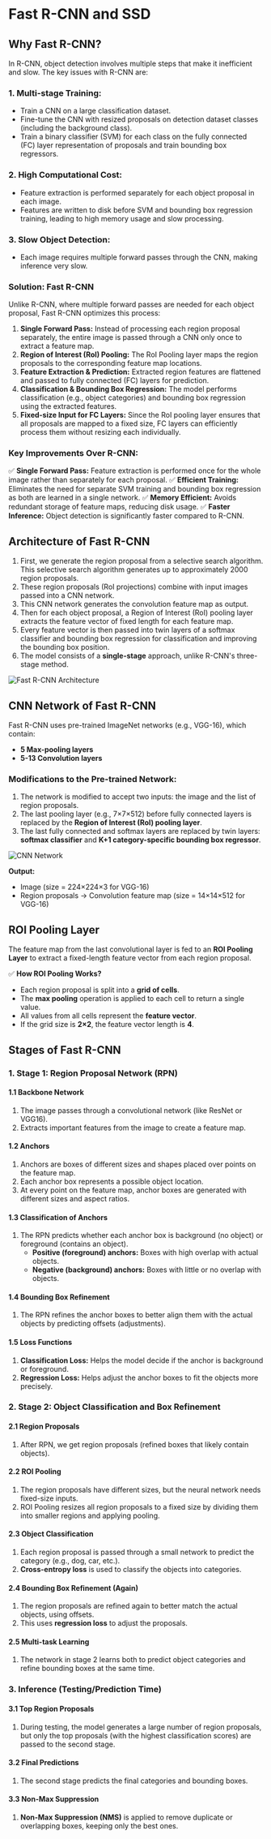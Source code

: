 # **Fast R-CNN and SSD**

## **Why Fast R-CNN?**

In R-CNN, object detection involves multiple steps that make it inefficient and slow. The key issues with R-CNN are:

### **1. Multi-stage Training:**
- Train a CNN on a large classification dataset.
- Fine-tune the CNN with resized proposals on detection dataset classes (including the background class).
- Train a binary classifier (SVM) for each class on the fully connected (FC) layer representation of proposals and train bounding box regressors.

### **2. High Computational Cost:**
- Feature extraction is performed separately for each object proposal in each image.
- Features are written to disk before SVM and bounding box regression training, leading to high memory usage and slow processing.

### **3. Slow Object Detection:**
- Each image requires multiple forward passes through the CNN, making inference very slow.

### **Solution: Fast R-CNN**

Unlike R-CNN, where multiple forward passes are needed for each object proposal, Fast R-CNN optimizes this process:

1. **Single Forward Pass:** Instead of processing each region proposal separately, the entire image is passed through a CNN only once to extract a feature map.
2. **Region of Interest (RoI) Pooling:** The RoI Pooling layer maps the region proposals to the corresponding feature map locations.
3. **Feature Extraction & Prediction:** Extracted region features are flattened and passed to fully connected (FC) layers for prediction.
4. **Classification & Bounding Box Regression:** The model performs classification (e.g., object categories) and bounding box regression using the extracted features.
5. **Fixed-size Input for FC Layers:** Since the RoI pooling layer ensures that all proposals are mapped to a fixed size, FC layers can efficiently process them without resizing each individually.

### **Key Improvements Over R-CNN:**
✅ **Single Forward Pass:** Feature extraction is performed once for the whole image rather than separately for each proposal.
✅ **Efficient Training:** Eliminates the need for separate SVM training and bounding box regression as both are learned in a single network.
✅ **Memory Efficient:** Avoids redundant storage of feature maps, reducing disk usage.
✅ **Faster Inference:** Object detection is significantly faster compared to R-CNN.


## **Architecture of Fast R-CNN**

1. First, we generate the region proposal from a selective search algorithm. This selective search algorithm generates up to approximately 2000 region proposals.
2. These region proposals (RoI projections) combine with input images passed into a CNN network.
3. This CNN network generates the convolution feature map as output.
4. Then for each object proposal, a Region of Interest (RoI) pooling layer extracts the feature vector of fixed length for each feature map.
5. Every feature vector is then passed into twin layers of a softmax classifier and bounding box regression for classification and improving the bounding box position.
6. The model consists of a **single-stage** approach, unlike R-CNN's three-stage method.

![Fast R-CNN Architecture](https://github.com/user-attachments/assets/9351d8ac-b71f-4f6d-9145-74987fdfcffb)


## **CNN Network of Fast R-CNN**

Fast R-CNN uses pre-trained ImageNet networks (e.g., VGG-16), which contain:
- **5 Max-pooling layers**
- **5-13 Convolution layers**

### **Modifications to the Pre-trained Network:**
1. The network is modified to accept two inputs: the image and the list of region proposals.
2. The last pooling layer (e.g., 7×7×512) before fully connected layers is replaced by the **Region of Interest (RoI) pooling layer**.
3. The last fully connected and softmax layers are replaced by twin layers: **softmax classifier** and **K+1 category-specific bounding box regressor**.

![CNN Network](https://github.com/user-attachments/assets/7fe0ebd7-be6a-43e3-8f70-892ab90d8829)

**Output:**
- Image (size = 224×224×3 for VGG-16)
- Region proposals → Convolution feature map (size = 14×14×512 for VGG-16)


## **ROI Pooling Layer**

The feature map from the last convolutional layer is fed to an **ROI Pooling Layer** to extract a fixed-length feature vector from each region proposal.

✅ **How ROI Pooling Works?**
- Each region proposal is split into a **grid of cells**.
- The **max pooling** operation is applied to each cell to return a single value.
- All values from all cells represent the **feature vector**.
- If the grid size is **2×2**, the feature vector length is **4**.


## **Stages of Fast R-CNN**

### **1. Stage 1: Region Proposal Network (RPN)**

#### **1.1 Backbone Network**
1. The image passes through a convolutional network (like ResNet or VGG16).
2. Extracts important features from the image to create a feature map.

#### **1.2 Anchors**
1. Anchors are boxes of different sizes and shapes placed over points on the feature map.
2. Each anchor box represents a possible object location.
3. At every point on the feature map, anchor boxes are generated with different sizes and aspect ratios.

#### **1.3 Classification of Anchors**
1. The RPN predicts whether each anchor box is background (no object) or foreground (contains an object).
   - **Positive (foreground) anchors:** Boxes with high overlap with actual objects.
   - **Negative (background) anchors:** Boxes with little or no overlap with objects.

#### **1.4 Bounding Box Refinement**
1. The RPN refines the anchor boxes to better align them with the actual objects by predicting offsets (adjustments).

#### **1.5 Loss Functions**
1. **Classification Loss:** Helps the model decide if the anchor is background or foreground.
2. **Regression Loss:** Helps adjust the anchor boxes to fit the objects more precisely.


### **2. Stage 2: Object Classification and Box Refinement**

#### **2.1 Region Proposals**
1. After RPN, we get region proposals (refined boxes that likely contain objects).

#### **2.2 ROI Pooling**
1. The region proposals have different sizes, but the neural network needs fixed-size inputs.
2. ROI Pooling resizes all region proposals to a fixed size by dividing them into smaller regions and applying pooling.

#### **2.3 Object Classification**
1. Each region proposal is passed through a small network to predict the category (e.g., dog, car, etc.).
2. **Cross-entropy loss** is used to classify the objects into categories.

#### **2.4 Bounding Box Refinement (Again)**
1. The region proposals are refined again to better match the actual objects, using offsets.
2. This uses **regression loss** to adjust the proposals.

#### **2.5 Multi-task Learning**
1. The network in stage 2 learns both to predict object categories and refine bounding boxes at the same time.


### **3. Inference (Testing/Prediction Time)**

#### **3.1 Top Region Proposals**
1. During testing, the model generates a large number of region proposals, but only the top proposals (with the highest classification scores) are passed to the second stage.

#### **3.2 Final Predictions**
1. The second stage predicts the final categories and bounding boxes.

#### **3.3 Non-Max Suppression**
1. **Non-Max Suppression (NMS)** is applied to remove duplicate or overlapping boxes, keeping only the best ones.







